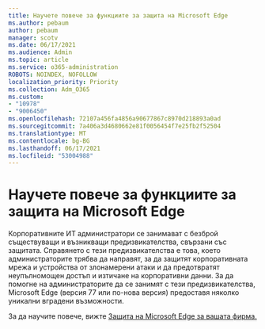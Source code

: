 ```yaml
---
title: Научете повече за функциите за защита на Microsoft Edge
ms.author: pebaum
author: pebaum
manager: scotv
ms.date: 06/17/2021
ms.audience: Admin
ms.topic: article
ms.service: o365-administration
ROBOTS: NOINDEX, NOFOLLOW
localization_priority: Priority
ms.collection: Adm_O365
ms.custom:
- "10978"
- "9006450"
ms.openlocfilehash: 72107a456fa4856a90677867c8970d218893a0ad
ms.sourcegitcommit: 7a406a3d4680662e81f0056454f7e25fb2f52504
ms.translationtype: MT
ms.contentlocale: bg-BG
ms.lasthandoff: 06/17/2021
ms.locfileid: "53004988"
---
```

# <a name="learn-about-the-security-features-of-microsoft-edge"></a>Научете повече за функциите за защита на Microsoft Edge

Корпоративните ИТ администратори се занимават с безброй съществуващи и възникващи предизвикателства, свързани със защитата. Справянето с тези предизвикателства е това, което администраторите трябва да направят, за да защитят корпоративната мрежа и устройства от злонамерени атаки и да предотвратят неупълномощен достъп и изтичане на корпоративни данни. За да помогне на администраторите да се занимят с тези предизвикателства, Microsoft Edge (версия 77 или по-нова версия) предоставя няколко уникални вградени възможности. 

За да научите повече, вижте [Защита на Microsoft Edge за вашата фирма.](/DeployEdge/ms-edge-security-for-business)